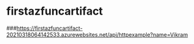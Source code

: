 # firstazfuncartifact


###https://firstazfuncartifact-20210318064142533.azurewebsites.net/api/httpexample?name=Vikram

